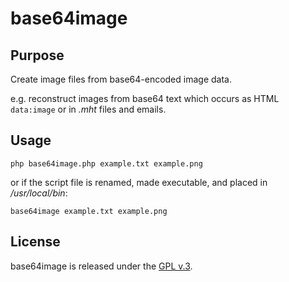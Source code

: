 
# base64image


## Purpose

Create image files from base64-encoded image data.

e.g. reconstruct images from base64 text which occurs as HTML `data:image` or in *.mht* files and emails.


## Usage

    php base64image.php example.txt example.png

or if the script file is renamed, made executable, and placed in */usr/local/bin*:

    base64image example.txt example.png


## License

base64image is released under the [GPL v.3](https://www.gnu.org/licenses/gpl-3.0.html).
